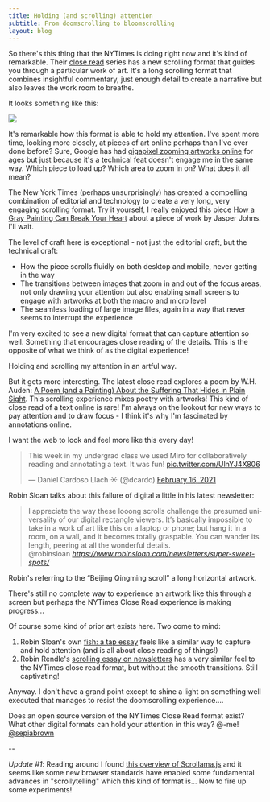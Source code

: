 ```yaml
---
title: Holding (and scrolling) attention
subtitle: From doomscrolling to bloomscrolling
layout: blog
---
```


So there's this thing that the NYTimes is doing right now and it's kind of remarkable. Their [close read](https://www.nytimes.com/interactive/2021/arts/close-read.html) series has a new scrolling format that guides you through a particular work of art. It's a long scrolling format that combines insightful commentary, just enough detail to create a narrative but also leaves the work room to breathe.

It looks something like this:

![](/images/nyt-close-read.png)

It's remarkable how this format is able to hold my attention. I've spent more time, looking more closely, at pieces of art online perhaps than I've ever done before? Sure, Google has had [gigapixel zooming artworks online](https://artsandculture.google.com/project/gigapixels) for ages but just because it's a technical feat doesn't engage me in the same way. Which piece to load up? Which area to zoom in on? What does it all mean?

The New York Times (perhaps unsurprisingly) has created a compelling combination of editorial and technology to create a very long, very engaging scrolling format. Try it yourself, I really enjoyed this piece [How a Gray Painting Can Break Your Heart](https://www.nytimes.com/interactive/2022/01/16/arts/design/jasper-johns-memory-of-my-feelings.html) about a piece of work by Jasper Johns. I'll wait.

The level of craft here is exceptional - not just the editorial craft, but the technical craft:

- How the piece scrolls fluidly on both desktop and mobile, never getting in the way
- The transitions between images that zoom in and out of the focus areas, not only drawing your attention but also enabling small screens to engage with artworks at both the macro and micro level
- The seamless loading of large image files, again in a way that never seems to interrupt the experience

I'm very excited to see a new digital format that can capture attention so well. Something that encourages close reading of the details. This is the opposite of what we think of as the digital experience!

Holding and scrolling my attention in an artful way.

But it gets more interesting. The latest close read explores a poem by W.H. Auden: [A Poem (and a Painting) About the Suffering That Hides in Plain Sight](https://www.nytimes.com/interactive/2022/03/06/books/auden-musee-des-beaux-arts.html). This scrolling experience mixes poetry with artworks! This kind of close read of a text online is rare! I'm always on the lookout for new ways to pay attention and to draw focus - I think it's why I'm fascinated by annotations online.

I want the web to look and feel more like this every day!

<blockquote class="twitter-tweet"><p lang="en" dir="ltr">This week in my undergrad class we used Miro for collaboratively reading and annotating a text. It was fun! <a href="https://t.co/UlnYJ4X806">pic.twitter.com/UlnYJ4X806</a></p>&mdash; Daniel Cardoso Llach ☀️ (@dcardo) <a href="https://twitter.com/dcardo/status/1361821788406247426?ref_src=twsrc%5Etfw">February 16, 2021</a></blockquote> <script async src="https://platform.twitter.com/widgets.js" charset="utf-8"></script>

Robin Sloan talks about this failure of digital a little in his latest newsletter:

<blockquote class="quoteback" darkmode="" data-title="Super%20sweet%20spots" data-author="@robinsloan" cite="https://www.robinsloan.com/newsletters/super-sweet-spots/">
I&nbsp;appre­ci­ate the way these looong scrolls chal­lenge the pre­sumed uni­ver­sality of our dig­i­tal rec­tan­gle viewers. It’s basi­cally impos­si­ble to take in a work of art like this on a lap­top or phone; but hang it in a room, on a wall, and it becomes totally graspable. You can wan­der its length, peer­ing at all the wonderful&nbsp;details.
<footer>@robinsloan<cite> <a href="https://www.robinsloan.com/newsletters/super-sweet-spots/">https://www.robinsloan.com/newsletters/super-sweet-spots/</a></cite></footer>
</blockquote><script note="" src="https://cdn.jsdelivr.net/gh/Blogger-Peer-Review/quotebacks@1/quoteback.js"></script>

Robin's referring to the “Beijing Qingming scroll” a long horizontal artwork. 

There's still no complete way to experience an artwork like this through a screen but perhaps the NYTimes Close Read experience is making progress...

Of course some kind of prior art exists here. Two come to mind:

1. Robin Sloan's own [fish: a tap essay](https://www.robinsloan.com/fish/) feels like a similar way to capture and hold attention (and is all about close reading of things!)
2. Robin Rendle's [scrolling essay on newsletters](https://www.robinrendle.com/essays/newsletters/) has a very similar feel to the NYTimes close read format, but without the smooth transitions. Still captivating!

Anyway. I don't have a grand point except to shine a light on something well executed that manages to resist the doomscrolling experience....

Does an open source version of the NYTimes Close Read format exist? What other digital formats can hold your attention in this way? @-me! [@sepiabrown](https://twitter.com/sepiabrown)

--

*Update #1*: Reading around I found [this overview of Scrollama.js](https://metadrop.net/en/articles/scrollytelling-using-scrollamajs-css-and-best-practices) and it seems like some new browser standards have enabled some fundamental advances in "scrollytelling" which this kind of format is... Now to fire up some experiments!